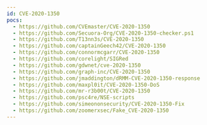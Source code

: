 ```yaml
---
id: CVE-2020-1350
pocs:
  - https://github.com/CVEmaster/CVE-2020-1350
  - https://github.com/Secuora-Org/CVE-2020-1350-checker.ps1
  - https://github.com/T13nn3s/CVE-2020-1350
  - https://github.com/captainGeech42/CVE-2020-1350
  - https://github.com/connormcgarr/CVE-2020-1350
  - https://github.com/corelight/SIGRed
  - https://github.com/gdwnet/cve-2020-1350
  - https://github.com/graph-inc/CVE-2020-1350
  - https://github.com/jmaddington/dRMM-CVE-2020-1350-response
  - https://github.com/maxpl0it/CVE-2020-1350-DoS
  - https://github.com/mr-r3b00t/CVE-2020-1350
  - https://github.com/psc4re/NSE-scripts
  - https://github.com/simeononsecurity/CVE-2020-1350-Fix
  - https://github.com/zoomerxsec/Fake_CVE-2020-1350
---
```

